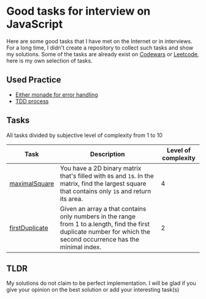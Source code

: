 # Good tasks for interview on JavaScript 
Here are some good tasks that I have met on the Internet or in interviews. For a long time, I didn't create a repository to collect such tasks and show my solutions. Some of the tasks are already exist on [Codewars](www.codewars.com) or [Leetcode](www.leetcode.com), here is my own selection of tasks.



## Used Practice

- [Either monade for error handling](https://blog.logrocket.com/elegant-error-handling-with-the-javascript-either-monad-76c7ae4924a1/)
- [TDD process](https://en.wikipedia.org/wiki/Test-driven_development)


## Tasks
All tasks divided by subjective level of complexity from 1 to 10

| Task | Description | Level of complexity |
| ---- | ----------- | ------------------- |
| [maximalSquare](src/maximal_square.ts) | You have a 2D binary matrix that's filled with `0`s and `1`s. In the matrix, find the largest square that contains only `1`s and return its area. | 4 |
| [firstDuplicate](src/first_duplicate.ts) | Given an array a that contains only numbers in the range from 1 to a.length, find the first duplicate number for which the second occurrence has the minimal index. | 2 | 


## TLDR

My solutions do not claim to be perfect implementation. I will be glad if you give your opinion on the best solution or add your interesting task(s)

